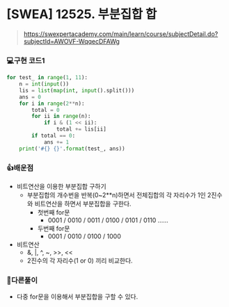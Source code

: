 # [SWEA] 12525. 부분집합 합

> https://swexpertacademy.com/main/learn/course/subjectDetail.do?subjectId=AWOVF-WqqecDFAWg

### 💻구현 코드1

```python
for test_ in range(1, 11):
    n = int(input())
    lis = list(map(int, input().split()))
    ans = 0
    for i in range(2**n):
        total = 0
        for ii in range(n):
            if i & (1 << ii):
                total += lis[ii]
        if total == 0:
            ans += 1
    print('#{} {}'.format(test_, ans))
```



### 👍배운점

- 비트연산을 이용한 부분집합 구하기
  - 부분집합의 개수번을 반복(0~2**n)하면서 전체집합의 각 자리수가 1인 2진수와 비트연산을 하면서 부분집합을 구한다.
    - 첫번째 for문
      - 0001 / 0010 / 0011 / 0100 / 0101 / 0110 ......
    - 두번째 for문
      - 0001 / 0010 / 0100 / 1000
- 비트연산
  - &, |, ^, ~, >>, <<
  - 2진수의 각 자리수(1 or 0) 끼리 비교한다.

### 🧐다른풀이

- 다중 for문을 이용해서 부분집합을 구할 수 있다.

